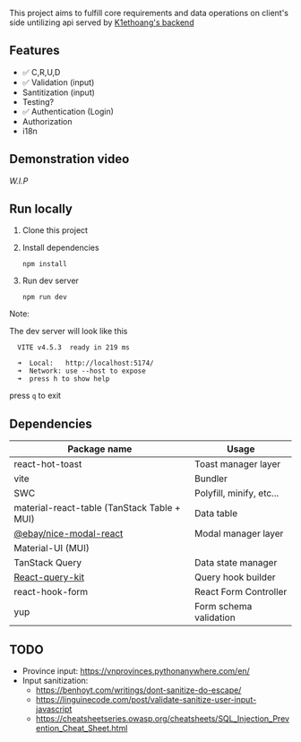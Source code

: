 This project aims to fulfill core requirements and data operations on client's side untilizing api served by [K1ethoang's backend](https://github.com/K1ethoang/Rent-data-management)

## Features

- ✅ C,R,U,D
- ✅ Validation (input)
- Santitization (input)
- Testing?
- ✅ Authentication (Login)
- Authorization
- i18n

## Demonstration video

_W.I.P_

## Run locally

1.  Clone this project
2.  Install dependencies
    ```
    npm install
    ```
3.  Run dev server

    ```
    npm run dev
    ```

Note:

The dev server will look like this

```
  VITE v4.5.3  ready in 219 ms

  ➜  Local:   http://localhost:5174/
  ➜  Network: use --host to expose
  ➜  press h to show help
```

press `q` to exit

## Dependencies

| Package name                                                       | Usage                    |
| ------------------------------------------------------------------ | ------------------------ |
| react-hot-toast                                                    | Toast manager layer      |
| vite                                                               | Bundler                  |
| SWC                                                                | Polyfill, minify, etc... |
| material-react-table (TanStack Table + MUI)                        | Data table               |
| [@ebay/nice-modal-react](https://github.com/ebay/nice-modal-react) | Modal manager layer      |
| Material-UI (MUI)                                                  |                          |
| TanStack Query                                                     | Data state manager       |
| [React-query-kit](https://github.com/HuolalaTech/react-query-kit)  | Query hook builder       |
| react-hook-form                                                    | React Form Controller    |
| yup                                                                | Form schema validation   |

## TODO

- Province input: https://vnprovinces.pythonanywhere.com/en/
- Input sanitization:
  - https://benhoyt.com/writings/dont-sanitize-do-escape/
  - https://linguinecode.com/post/validate-sanitize-user-input-javascript
  - https://cheatsheetseries.owasp.org/cheatsheets/SQL_Injection_Prevention_Cheat_Sheet.html
